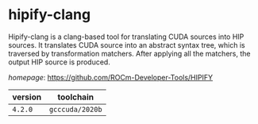 # hipify-clang

Hipify-clang is a clang-based tool for translating CUDA   sources into HIP sources. It translates CUDA source into an abstract syntax   tree, which is traversed by transformation matchers. After applying all the   matchers, the output HIP source is produced.

*homepage*: <https://github.com/ROCm-Developer-Tools/HIPIFY>

version | toolchain
--------|----------
``4.2.0`` | ``gcccuda/2020b``
